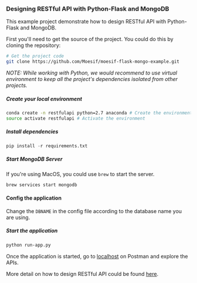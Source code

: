 ### Designing RESTful API with Python-Flask and MongoDB

This example project demonstrate how to design RESTful API with Python-Flask and
MongoDB.

First you'll need to get the source of the project. You could do this by cloning the repository:

```bash
# Get the project code
git clone https://github.com/Moesif/moesif-flask-mongo-example.git
```

*NOTE: While working with Python, we would recommend to use virtual environment
to keep all the project's dependencies isolated from other projects.*

##### Create your local environment

```bash
conda create -n restfulapi python=2.7 anaconda # Create the environment
source activate restfulapi # Activate the environment
```

##### Install dependencies

```python
pip install -r requirements.txt
```

##### Start MongoDB Server

If you're using MacOS, you could use `brew` to start the server.

```bash
brew services start mongodb
```

#### Config the application

Change the `DBNAME` in the config file according to the database name you are using.

##### Start the application

```bash
python run-app.py
```

Once the application is started, go to [localhost](http://localhost:5000/)
on Postman and explore the APIs.

More detail on how to design RESTful API could be found [here](https://www.moesif.com/blog/technical/restful/Guide-to-Creating-RESTful-APIs-using-Python-Flask-and-MongoDB/).

